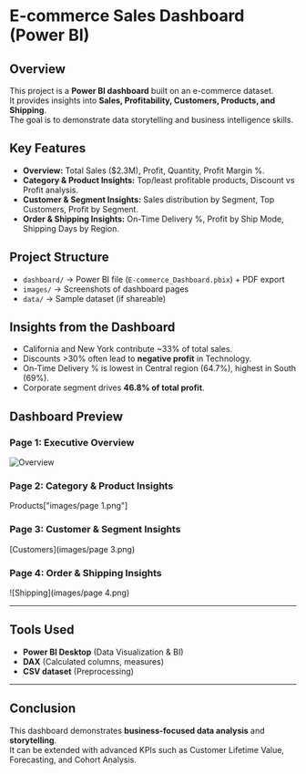 # E-commerce Sales Dashboard (Power BI)

## Overview
This project is a **Power BI dashboard** built on an e-commerce dataset.  
It provides insights into **Sales, Profitability, Customers, Products, and Shipping**.  
The goal is to demonstrate data storytelling and business intelligence skills.

## Key Features
- **Overview:** Total Sales ($2.3M), Profit, Quantity, Profit Margin %.
- **Category & Product Insights:** Top/least profitable products, Discount vs Profit analysis.
- **Customer & Segment Insights:** Sales distribution by Segment, Top Customers, Profit by Segment.
- **Order & Shipping Insights:** On-Time Delivery %, Profit by Ship Mode, Shipping Days by Region.

## Project Structure
- `dashboard/` → Power BI file (`E-commerce_Dashboard.pbix`) + PDF export
- `images/` → Screenshots of dashboard pages
- `data/` → Sample dataset (if shareable)

## Insights from the Dashboard
- California and New York contribute ~33% of total sales.
- Discounts >30% often lead to **negative profit** in Technology.
- On-Time Delivery % is lowest in Central region (64.7%), highest in South (69%).
- Corporate segment drives **46.8% of total profit**.

## Dashboard Preview
### Page 1: Executive Overview
![Overview]("https://github.com/puneet-data/ecommerce-dashboard/edit/main/README.md")

### Page 2: Category & Product Insights
Products["images/page 1.png"]

### Page 3: Customer & Segment Insights
[Customers](images/page 3.png)

### Page 4: Order & Shipping Insights
![Shipping](images/page 4.png)

---

##  Tools Used
- **Power BI Desktop** (Data Visualization & BI)
- **DAX** (Calculated columns, measures)
- **CSV dataset** (Preprocessing)

---

## Conclusion
This dashboard demonstrates **business-focused data analysis** and **storytelling**.  
It can be extended with advanced KPIs such as Customer Lifetime Value, Forecasting, and Cohort Analysis.

